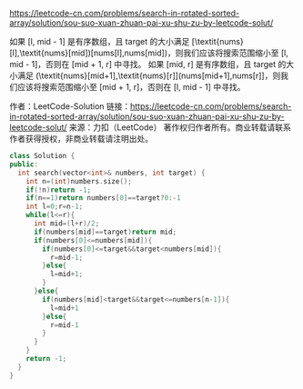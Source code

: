 https://leetcode-cn.com/problems/search-in-rotated-sorted-array/solution/sou-suo-xuan-zhuan-pai-xu-shu-zu-by-leetcode-solut/

如果 [l, mid - 1] 是有序数组，且 target 的大小满足 [\textit{nums}[l],\textit{nums}[mid])[nums[l],nums[mid])，则我们应该将搜索范围缩小至 [l, mid - 1]，否则在 [mid + 1, r] 中寻找。
如果 [mid, r] 是有序数组，且 target 的大小满足 (\textit{nums}[mid+1],\textit{nums}[r]](nums[mid+1],nums[r]]，则我们应该将搜索范围缩小至 [mid + 1, r]，否则在 [l, mid - 1] 中寻找。

作者：LeetCode-Solution
链接：https://leetcode-cn.com/problems/search-in-rotated-sorted-array/solution/sou-suo-xuan-zhuan-pai-xu-shu-zu-by-leetcode-solut/
来源：力扣（LeetCode）
著作权归作者所有。商业转载请联系作者获得授权，非商业转载请注明出处。

```cpp
class Solution {
public:
  int search(vector<int>& numbers, int target) {
    int n=(int)numbers.size();
    if(!n)return -1;
    if(n==1)return numbers[0]==target?0:-1
    int l=0;r=n-1;
    while(l<=r){
      int mid=(l+r)/2;
      if(numbers[mid]==target)return mid;
      if(numbers[0]<=numbers[mid]){
        if(numbers[0]<=target&&target<numbers[mid]){
          r=mid-1;
        }else{
          l=mid+1;
        }
      }else{
        if(numbers[mid]<target&&target<=numbers[n-1]){
          l=mid+1
        }else{
          r=mid-1
        }
      }
    }
    return -1;
  }
}
```
